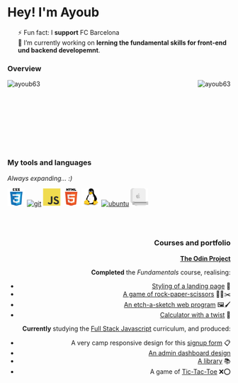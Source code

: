 
<h1> Hey! I'm Ayoub </h1>

<ul style="list-style:none">
 <li>⚡ Fun fact: I <b>support</b> FC Barcelona</li>
 <li> 🔭 I’m currently working on <b>lerning the fundamental skills for front-end  und backend developemnt</b>.</li>
</ul>

<h3>Overview</h3>

<div align="center">
 <p><img align=left src="https://github-readme-stats.vercel.app/api/top-langs?username=ayoub63&show_icons=true&locale=en" alt="ayoub63" /></p>
 <p><img align="right" src="https://github-readme-stats.vercel.app/api?username=ayoub63&show_icons=true&locale=en&hide=stars" alt="ayoub63" /></p>
</div>
<br><br><br><br><br><br><br><br><br>

<div align=left>
<h3>My tools and languages</h3>
<p font-size="4"><i>Always expanding... :)</i></p>
<p> 
<a href="https://www.w3schools.com/css/" target="_blank" rel="noreferrer"><img src="https://raw.githubusercontent.com/devicons/devicon/master/icons/css3/css3-original-wordmark.svg" alt="css3" width="40" height="40"/></a>
<a href="https://git-scm.com/" target="_blank" rel="noreferrer"><img src="https://www.vectorlogo.zone/logos/git-scm/git-scm-icon.svg" alt="git" width="40" height="40"/></a>
<a href="https://developer.mozilla.org/en-US/docs/Web/JavaScript" target="_blank" rel="noreferrer"><img src="https://raw.githubusercontent.com/devicons/devicon/master/icons/javascript/javascript-original.svg" alt="javascript" width="40" height="40"/></a>
<a href="https://www.w3.org/html/" target="_blank" rel="noreferrer"><img src="https://raw.githubusercontent.com/devicons/devicon/master/icons/html5/html5-original-wordmark.svg" alt="html5" width="40" height="40"/></a>
<a href="https://www.linux.org/" target="_blank" rel="noreferrer"><img src="https://raw.githubusercontent.com/devicons/devicon/master/icons/linux/linux-original.svg" alt="linux" width="40" height="40"/></a>
 <a href="ubuntu.com" target="_blank" rel="noreferrer"><img src="https://www.vectorlogo.zone/logos/ubuntu/ubuntu-icon.svg" alt="ubuntu" width="40" height="40"></a>
  <a href="https://www.apple.com/it/macos/sonoma/" target="_blank" rel="noreferrer"><img src="https://github.com/niccostantini/niccostantini/blob/main/mac-mini_644414.png" alt="macos" width="40" height="40"></a>
</p>
 </div>
 <br>

<div align=right>




 <!--
GNU Bash <img src="https://www.vectorlogo.zone/logos/gnu_bash/gnu_bash-icon.svg" alt="bash" width="40" height="40"/> 
NODE.JS <img src="https://raw.githubusercontent.com/devicons/devicon/master/icons/nodejs/nodejs-original-wordmark.svg" alt="nodejs" width="40" height="40"/> </a> <a href="https://webpack.js.org" target="_blank" rel="noreferrer"> </a> </p>

 -->

<br>

<h3>Courses and portfolio</h3>

<b><a href="https://www.theodinproject.com/" target="_blank">The Odin Project</a></b>

<b>Completed</b> the _Fundamentals_ course, realising:
 - <a href="https://ayoub63.github.io/odin-landingpage/">Styling of a landing page</a> 📄
 - <a href="https://ayoub63.github.io/rock-paper-scissors/">A game of rock-paper-scissors</a> 💎📃✂️
 - <a href="https://niccostantini.github.io/etch-a-sketch/">An etch-a-sketch web program</a> 🖼️🖌️
 - [Calculator with a twist](https://niccostantini.github.io/odin-calculator/) 🧮

<b>Currently</b> studying the [Full Stack Javascript](https://www.theodinproject.com/paths/full-stack-javascript) curriculum, and produced:

 - A very camp responsive design for this <a href="https://niccostantini.github.io/odin-signup-form/">signup form</a> 📋
 - <a href="https://ayoub63.github.io/Admin-Dashboard/">An admin dashboard design</a>
 - <a href="https://ayoub63.github.io/Library/">A library</a> 📚
 - A game of <a href="https://ayoub63.github.io/Tic-Tac-Toe/">Tic-Tac-Toe</a> ❌⭕️


